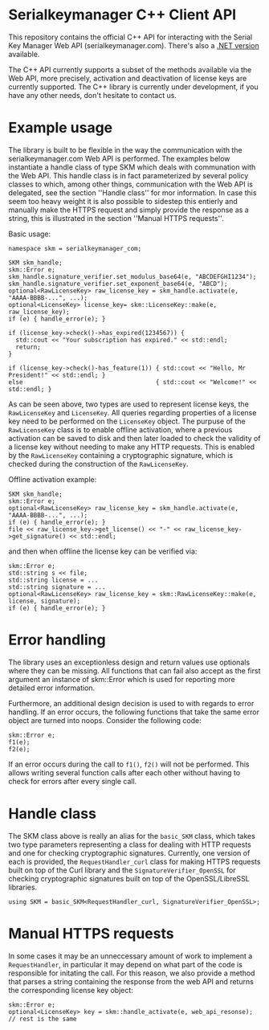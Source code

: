 Serialkeymanager C++ Client API
===============================

This repository contains the official C++ API for interacting with the Serial Key Manager Web API (serialkeymanager.com). There's also a [.NET version](https://github.com/SerialKeyManager/SKGL-Extension-for-dot-NET) available.

The C++ API currently supports a subset of the methods available via the Web API, more
precisely, activation and deactivation of license keys are currently supported.
The C++ library is currently under development, if you have any other needs, don't hesitate
to contact us.

Example usage
=============

The library is built to be flexible in the way the communication with the serialkeymanager.com
Web API is performed. The examples below instantiate a handle class of type SKM which deals
with communation with the Web API. This handle class is in fact parameterized by several policy
classes to which, among other things, communication with the Web API is delegated, see the section
''Handle class'' for mor information.  In case this seem too heavy weight it is also possible to
sidestep this entierly and manually make the HTTPS request and simply provide the response as a
string, this is illustrated in the section ''Manual HTTPS requests''.

Basic usage:

    namespace skm = serialkeymanager_com;

    SKM skm_handle;
    skm::Error e;
    skm_handle.signature_verifier.set_modulus_base64(e, "ABCDEFGHI1234");
    skm_handle.signature_verifier.set_exponent_base64(e, "ABCD");
    optional<RawLicenseKey> raw_license_key = skm_handle.activate(e, "AAAA-BBBB-...", ...);
    optional<LicenseKey> license_key= skm::LicenseKey::make(e, raw_license_key);
    if (e) { handle_error(e); }

    if (license_key->check()->has_expired(1234567)) {
      std::cout << "Your subscription has expired." << std::endl;
      return;
    }

    if (license_key->check()-has_feature(1)) { std::cout << "Hello, Mr President!" << std::endl; }
    else                                     { std::cout << "Welcome!" << std::endl; }

As can be seen above, two types are used to represent license keys, the `RawLicenseKey` and
`LicenseKey`. All queries regarding properties of a license key need to be performed on the
`LicenseKey` object. The purpuse of the `RawLicenseKey` class is to enable offline activation,
where a previous activation can be saved to disk and then later loaded to check the
validity of a license key without needing to make any HTTP requests. This is enabled by the
`RawLicenseKey` containing a cryptographic signature, which is checked during the construction
of the `RawLicenseKey`.

Offline activation example:

    SKM skm_handle;
    skm::Error e;
    optional<RawLicenseKey> raw_license_key = skm_handle.activate(e, "AAAA-BBBB-...", ...);
    if (e) { handle_error(e); }
    file << raw_license_key->get_license() << "-" << raw_license_key->get_signature() << std::endl;

and then when offline the license key can be verified via:

    skm::Error e;
    std::string s << file;
    std::string license = ...
    std::string signature = ...
    optional<RawLicenseKey> raw_license_key = skm::RawLicenseKey::make(e, license, signature);
    if (e) { handle_error(e); }

Error handling
==============

The library uses an exceptionless design and return values use optionals where they can be missing.
All functions that can fail also accept as the first argument an instance of skm::Error which
is used for reporting more detailed error information.

Furthermore, an additional design decision is used to with regards to error handling. If an
error occurs, the following functions that take the same error object are turned into noops.
Consider the following code:

    skm::Error e;
    f1(e);
    f2(e);

If an error occurs during the call to `f1()`, `f2()` will not be performed. This allows writing
several function calls after each other without having to check for errors after
every single call.

Handle class
============

The SKM class above is really an alias for the `basic_SKM` class, which takes two type parameters
representing a class for dealing with HTTP requests and one for checking cryptographic signatures.
Currently, one version of each is provided, the `RequestHandler_curl` class for making HTTPS requests
built on top of the Curl library and the `SignatureVerifier_OpenSSL` for checking cryptographic
signatures built on top of the OpenSSL/LibreSSL libraries.

    using SKM = basic_SKM<RequestHandler_curl, SignatureVerifier_OpenSSL>;

Manual HTTPS requests
=====================

In some cases it may be an unneccessary amount of work to implement a `RequestHandler`, in
particular it may depend on what part of the code is responsible for initating the call.
For this reason, we also provide a method that parses a string containing the response
from the web API and returns the corresponding license key object:

    skm::Error e;
    optional<LicenseKey> key = skm::handle_activate(e, web_api_resonse);
    // rest is the same
